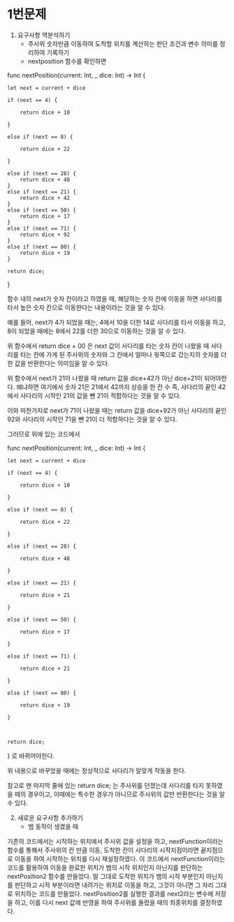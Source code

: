 # 1번문제

1. 요구사항 역분석하기
   - 주사위 숫자만큼 이동하여 도착할 위치를 계산하는 판단 조건과 변수 의미를 정리하여 기록하기
   - nextposition 함수를 확인하면

   
func nextPosition(current: Int, _ dice: Int) -> Int {

    let next = current + dice
    
    if (next == 4) {
    
        return dice + 10
        
    }
    
    else if (next == 8) {
    
        return dice + 22
        
    }
    
    else if (next == 28) {
        return dice + 48
    }
    else if (next == 21) {
        return dice + 42
    }
    else if (next == 50) {
        return dice + 17
    }
    else if (next == 71) {
        return dice + 92
    }
    else if (next == 80) {
        return dice + 19
    }
    
    return dice; 
}

함수 내의 next가 숫자 칸이라고 하였을 때, 해당하는 숫자 칸에 이동을 하면 사다리를 타서 높은 숫자 칸으로 이동한다는 내용이라는 것을 알 수 있다.

예를 들어, next가 4가 되었을 때는, 4에서 10을 더한 14로 사다리를 타서 이동을 하고, 8이 되었을 때에는 8에서 22를 더한 30으로 이동하는 것을 알 수 있다.

위 함수에서 return dice + 00 은 next 값이 사다리를 타는 숫자 칸이 나왔을 때 사다리를 타는 칸에 가게 된 주사위의 숫자와 그 칸에서 얼마나 윗쪽으로 갔는지의 숫자를 더한 값을 반환한다는 의미임을 알 수 있다.

위 함수에서 next가 21이 나왔을 때 return 값을 dice+42가 아닌 dice+21이 되어야한다. 왜냐하면 여기에서 숫자 21은 21에서 42까지 상승을 한 칸 수 즉, 사다리의 끝인 42에서 사다리의 시작인 21의 값을 뺀 21이 적합하다는 것을 알 수 있다.

이와 마찬가지로 next가 71이 나왔을 때는 return 값을 dice+92가 아닌 사다리의 끝인 92와 사다리의 시작인 71을 뺀 21이 더 적합하다는 것을 알 수 있다.


그러므로 위에 있는 코드에서

func nextPosition(current: Int, _ dice: Int) -> Int {

    let next = current + dice
    
    if (next == 4) {
    
        return dice + 10
        
    }
    
    else if (next == 8) {
    
        return dice + 22
        
    }
    
    else if (next == 28) {
    
        return dice + 48
        
    }
    
    else if (next == 21) {
    
        return dice + 21
        
    }
    
    else if (next == 50) {
    
        return dice + 17
        
    }
    
    else if (next == 71) {
    
        return dice + 21
        
    }
    
    else if (next == 80) {
    
        return dice + 19
        
    }
    

   
    return dice;
    
}
로 바뀌어야한다.

위 내용으로 바꾸었을 때에는 정상적으로 사다리가 알맞게 작동을 한다.


참고로 맨 마지막 줄에 있는 return dice; 는 주사위를 던졌는데 사다리를 타지 못하였을 때의 경우이고, 이때에는 특수한 경우가 아니므로 주사위의 값만 반환한다는 것을 알 수 있다.




2. 새로운 요구사항 추가하기
   - 뱀 동작이 생겼을 때

기존의 코드에서는 시작하는 위치에서 주사위 값을 설정을 하고, nextFunction이라는 함수를 통해서 주사위의 칸 만큼 이동, 도착한 칸이 사다리의 시작지점이라면 끝지점으로 이동을 하여 시작하는 위치를 다시 재설정하였다.
이 코드에서 nextFunction이라는 코드를 활용하여 이동을 완료한 위치가 뱀의 시작 위치인지 아닌지를 판단하는 nextPosition2 함수를 만들었다. 말 그대로 도착한 위치가 뱀의 시작 부분인지 아닌지를 판단하고 시작 부분이라면 내려가는 위치로 이동을 하고, 그것이 아니면 그 자리 그대로 위치하는 코드를 만들었다.
nextPosition2를 실행한 결과를 next2라는 변수에 저장을 하고, 이를 다시 next 값에 반영을 하여 주사위를 돌렸을 때의 최종위치를 결정하였다.
